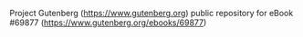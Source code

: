Project Gutenberg (https://www.gutenberg.org) public repository for
eBook #69877 (https://www.gutenberg.org/ebooks/69877)
